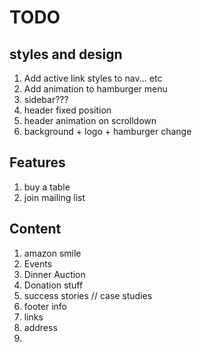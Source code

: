 <!-- List of todos and random thoughts for this project -->

# TODO

## styles and design

1. Add active link styles to nav... etc
1. Add animation to hamburger menu
1. sidebar???
1. header fixed position
1. header animation on scrolldown
1. background + logo + hamburger change

## Features

1. buy a table
1. join mailing list

## Content

1. amazon smile
1. Events
1. Dinner Auction
1. Donation stuff
1. success stories // case studies
1. footer info
1. links
1. address
1.
